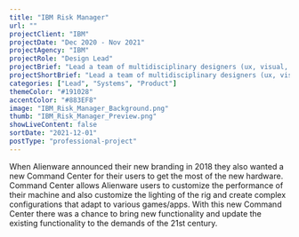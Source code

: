 ```yaml
---
title: "IBM Risk Manager"
url: ""
projectClient: "IBM"
projectDate: "Dec 2020 - Nov 2021"
projectAgency: "IBM"
projectRole: "Design Lead"
projectBrief: "Lead a team of multidisciplinary designers (ux, visual, research, frontend) to create delightful and engaging user experiences in IBM's Security Risk Manager. Worked with executive stakeholders and project managers to define the long-term vision and strategic position of the product. Defined shared experiences that were contributed back to the broader IBM product ecosystem. Maintained a focus on team health and delivery expectations through transparent product release cycles with support from IBM's Enterprise Design Thinking methodologies."
projectShortBrief: "Lead a team of multidisciplinary designers (ux, visual, research, frontend) to create delightful and engaging user experiences in IBM's Security Risk Manager."
categories: ["Lead", "Systems", "Product"]
themeColor: "#191028"
accentColor: "#883EF8"
image: "IBM_Risk_Manager_Background.png"
thumb: "IBM_Risk_Manager_Preview.png"
showLiveContent: false
sortDate: "2021-12-01"
postType: "professional-project"
---
```


When Alienware announced their new branding in 2018 they also wanted a new Command Center for their users to get the most of the new hardware. Command Center allows Alienware users to customize the performance of their machine and also customize the lighting of the rig and create complex configurations that adapt to various games/apps. With this new Command Center there was a chance to bring new functionality and update the existing functionality to the demands of the 21st century.